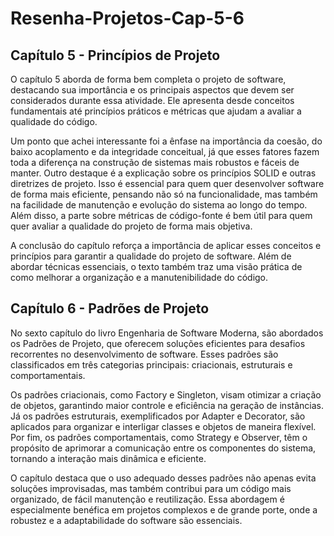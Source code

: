 # Resenha-Projetos-Cap-5-6
## Capítulo 5 - Princípios de Projeto

O capítulo 5 aborda de forma bem completa o projeto de software, destacando sua importância e os principais aspectos que devem ser considerados durante essa atividade. Ele apresenta desde conceitos fundamentais até princípios práticos e métricas que ajudam a avaliar a qualidade do código.

Um ponto que achei interessante foi a ênfase na importância da coesão, do baixo acoplamento e da integridade conceitual, já que esses fatores fazem toda a diferença na construção de sistemas mais robustos e fáceis de manter.
Outro destaque é a explicação sobre os princípios SOLID e outras diretrizes de projeto. Isso é essencial para quem quer desenvolver software de forma mais eficiente, pensando não só na funcionalidade, mas também na facilidade de manutenção e evolução do sistema ao longo do tempo. Além disso, a parte sobre métricas de código-fonte é bem útil para quem quer avaliar a qualidade do projeto de forma mais objetiva.

A conclusão do capítulo reforça a importância de aplicar esses conceitos e princípios para garantir a qualidade do projeto de software. Além de abordar técnicas essenciais, o texto também traz uma visão prática de como melhorar a organização e a manutenibilidade do código.


## Capítulo 6 - Padrões de Projeto

No sexto capítulo do livro Engenharia de Software Moderna, são abordados os Padrões de Projeto, que oferecem soluções eficientes para desafios recorrentes no desenvolvimento de software. Esses padrões são classificados em três categorias principais: criacionais, estruturais e comportamentais.

Os padrões criacionais, como Factory e Singleton, visam otimizar a criação de objetos, garantindo maior controle e eficiência na geração de instâncias. Já os padrões estruturais, exemplificados por Adapter e Decorator, são aplicados para organizar e interligar classes e objetos de maneira flexível. Por fim, os padrões comportamentais, como Strategy e Observer, têm o propósito de aprimorar a comunicação entre os componentes do sistema, tornando a interação mais dinâmica e eficiente.

O capítulo destaca que o uso adequado desses padrões não apenas evita soluções improvisadas, mas também contribui para um código mais organizado, de fácil manutenção e reutilização. Essa abordagem é especialmente benéfica em projetos complexos e de grande porte, onde a robustez e a adaptabilidade do software são essenciais.
